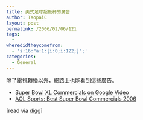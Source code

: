 ```yaml
---
title: 美式足球超級杯的廣告
author: TaopaiC
layout: post
permalink: /2006/02/06/121
tags:
  - 
wheredidtheycomefrom:
  - 's:16:"a:1:{i:0;i:122;}";'
categories:
  - General
---
```

除了電視轉播以外，網路上也能看到這些廣告。

*   [Super Bowl XL Commercials on Google Video][1]
*   [AOL Sports: Best Super Bowl Commercials 2006][2]

[read via [digg][3]]

 [1]: http://video.google.com/superbowl.html
 [2]: http://sports.aol.com/nfl/superbowlads
 [3]: http://digg.com/movies/Gooogle_Video_Hosting_Superbowl_XL_Commercials